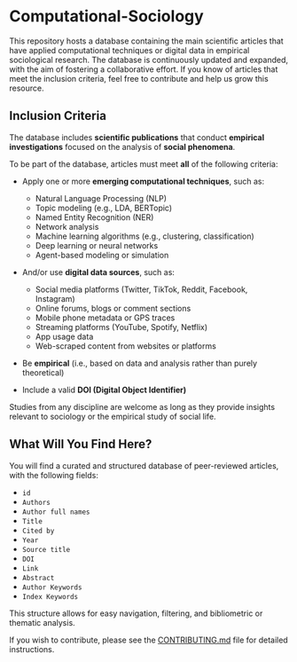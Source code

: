 # Computational-Sociology
This repository hosts a database containing the main scientific articles that have applied computational techniques or digital data in empirical sociological research. The database is continuously updated and expanded, with the aim of fostering a collaborative effort. If you know of articles that meet the inclusion criteria, feel free to contribute and help us grow this resource.

## Inclusion Criteria

The database includes **scientific publications** that conduct **empirical investigations** focused on the analysis of **social phenomena**.

To be part of the database, articles must meet **all** of the following criteria:

- Apply one or more **emerging computational techniques**, such as:
  - Natural Language Processing (NLP)
  - Topic modeling (e.g., LDA, BERTopic)
  - Named Entity Recognition (NER)
  - Network analysis
  - Machine learning algorithms (e.g., clustering, classification)
  - Deep learning or neural networks
  - Agent-based modeling or simulation

- And/or use **digital data sources**, such as:
  - Social media platforms (Twitter, TikTok, Reddit, Facebook, Instagram)
  - Online forums, blogs or comment sections
  - Mobile phone metadata or GPS traces
  - Streaming platforms (YouTube, Spotify, Netflix)
  - App usage data
  - Web-scraped content from websites or platforms

- Be **empirical** (i.e., based on data and analysis rather than purely theoretical)
- Include a valid **DOI (Digital Object Identifier)**

Studies from any discipline are welcome as long as they provide insights relevant to sociology or the empirical study of social life.

## What Will You Find Here?

You will find a curated and structured database of peer-reviewed articles, with the following fields:

- `id`  
- `Authors`  
- `Author full names`  
- `Title`  
- `Cited by`  
- `Year`  
- `Source title`  
- `DOI`  
- `Link`  
- `Abstract`  
- `Author Keywords`  
- `Index Keywords`

This structure allows for easy navigation, filtering, and bibliometric or thematic analysis.

If you wish to contribute, please see the [CONTRIBUTING.md](./CONTRIBUTING.md) file for detailed instructions.
